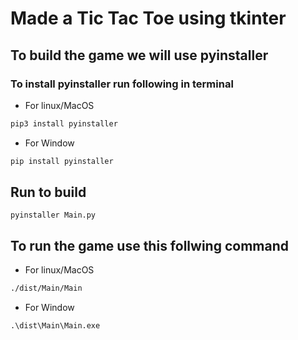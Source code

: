 # Made a Tic Tac Toe using tkinter 

## To build the game we will use pyinstaller

### To install pyinstaller run following in terminal

- For linux/MacOS
```sh
pip3 install pyinstaller
```

- For Window 
```ps
pip install pyinstaller
```

## Run to build
```
pyinstaller Main.py
```

## To run the game use this follwing command 
- For linux/MacOS
```sh
./dist/Main/Main
```

- For Window 
```ps
.\dist\Main\Main.exe
```

